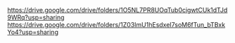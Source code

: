 https://drive.google.com/drive/folders/1O5NL7PR8UOqTub0cigwtCUk1dTJd9WRq?usp=sharing
https://drive.google.com/drive/folders/1Z03ImU1hEsdxeI7soM6fTun_bTBxkYo4?usp=sharing
